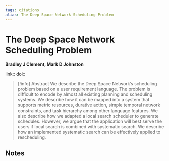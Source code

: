 ```yaml
---
tags: citations
alias: The Deep Space Network Scheduling Problem
---
```

# The Deep Space Network Scheduling Problem

**Bradley J Clement, Mark D Johnston**


link:: 
doi:: 

> [!info] Abstract
> We describe the Deep Space Network’s scheduling problem based on a user requirement language. The problem is difficult to encode by almost all existing planning and scheduling systems. We describe how it can be mapped into a system that supports metric resources, durative action, simple temporal network constraints, and task hierarchy among other language features. We also describe how we adapted a local search scheduler to generate schedules. However, we argue that the application will best serve the users if local search is combined with systematic search. We describe how an implemented systematic search can be effectively applied to rescheduling.



## Notes

